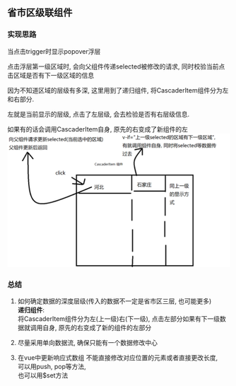## 省市区级联组件
### 实现思路
当点击trigger时显示popover浮层<br>

点击浮层第一级区域时, 会向父组件传递selected被修改的请求, 同时校验当前点击区域是否有下一级区域的信息<br>

因为不知道区域的层级有多深, 这里用到了递归组件, 将CascaderItem组件分为左和右部分.<br>

左就是当前显示的层级, 点击了左层级, 会去检验是否有右层级信息.<br>

如果有的话会调用CascaderItem自身, 原先的右变成了新组件的左
![](https://github.com/zenglinan/Coco-UI/blob/master/src/Cascader/1.png)
### 总结
1. 如何确定数据的深度层级(传入的数据不一定是省市区三层, 也可能更多)<br>
**递归组件**: <br>
将CascaderItem组件分为左(上一级)右(下一级), 点击左部分如果有下一级数据就调用自身, 原先的右变成了新的组件的左部分
2. 尽量采用单向数据流, 确保只能有一个数据修改中心

3. 在vue中更新响应式数组
不能直接修改对应位置的元素或者直接更改长度, <br>
可以用push, pop等方法,<br>
也可以用$set方法
